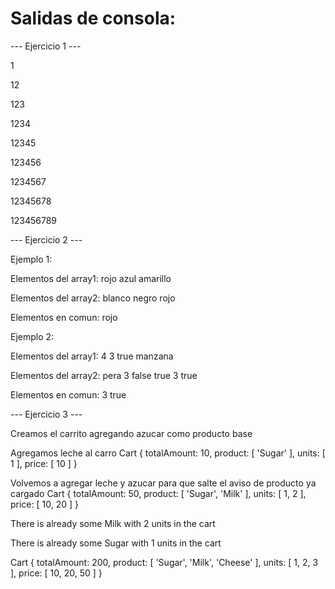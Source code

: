 # Salidas de consola:
--- Ejercicio 1 --- 

1

12

123

1234

12345

123456

1234567

12345678

123456789

--- Ejercicio 2 ---

Ejemplo 1:


 Elementos del array1:
rojo
azul
amarillo


 Elementos del array2:
blanco
negro
rojo

 Elementos en comun:
rojo

 Ejemplo 2:


 Elementos del array1:
4
3
true
manzana


 Elementos del array2:
pera
3
false
true
3
true

 Elementos en comun:
3
true

--- Ejercicio 3 ---


Creamos el carrito agregando azucar como producto base

Agregamos leche al carro
Cart {
  totalAmount: 10,
  product: [ 'Sugar' ],
  units: [ 1 ],
  price: [ 10 ]
}

Volvemos a agregar leche y azucar para que salte el aviso de producto ya cargado
Cart {
  totalAmount: 50,
  product: [ 'Sugar', 'Milk' ],
  units: [ 1, 2 ],
  price: [ 10, 20 ]
}


There is already some Milk with 2 units in the cart


There is already some Sugar with 1 units in the cart


Cart {
  totalAmount: 200,
  product: [ 'Sugar', 'Milk', 'Cheese' ],
  units: [ 1, 2, 3 ],
  price: [ 10, 20, 50 ]
}
